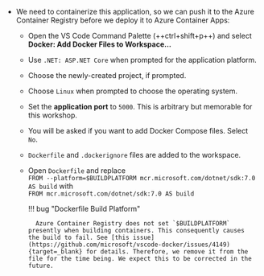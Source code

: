 - We need to containerize this application, so we can push it to the Azure Container Registry before we deploy it to Azure Container Apps:

    - Open the VS Code Command Palette (++ctrl+shift+p++) and select **Docker: Add Docker Files to Workspace...**
    - Use `.NET: ASP.NET Core` when prompted for the application platform.
    - Choose the newly-created project, if prompted.
    - Choose `Linux` when prompted to choose the operating system.
    - Set the **application port** to `5000`. This is arbitrary but memorable for this workshop.
    - You will be asked if you want to add Docker Compose files. Select `No`.
    - `Dockerfile` and `.dockerignore` files are added to the workspace.
    - Open `Dockerfile` and replace  
        `FROM --platform=$BUILDPLATFORM mcr.microsoft.com/dotnet/sdk:7.0 AS build` with  
        `FROM mcr.microsoft.com/dotnet/sdk:7.0 AS build`

        !!! bug "Dockerfile Build Platform"

            Azure Container Registry does not set `$BUILDPLATFORM` presently when building containers. This consequently causes the build to fail. See [this issue](https://github.com/microsoft/vscode-docker/issues/4149){target=_blank} for details. Therefore, we remove it from the file for the time being. We expect this to be corrected in the future.